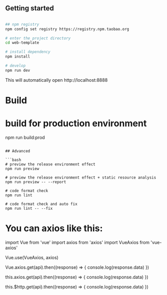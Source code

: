 
## Getting started

```bash

## npm registry
npm config set registry https://registry.npm.taobao.org

# enter the project directory
cd web-template

# install dependency
npm install

# develop
npm run dev
```

This will automatically open http://localhost:8888

# Build

# build for production environment
npm run build:prod
```

## Advanced

```bash
# preview the release environment effect
npm run preview

# preview the release environment effect + static resource analysis
npm run preview -- --report

# code format check
npm run lint

# code format check and auto fix
npm run lint -- --fix
```

# You can axios like this:
import Vue from 'vue'
import axios from 'axios'
import VueAxios from 'vue-axios'
 
Vue.use(VueAxios, axios)

Vue.axios.get(api).then((response) => {
  console.log(response.data)
})
 
this.axios.get(api).then((response) => {
  console.log(response.data)
})
 
this.$http.get(api).then((response) => {
  console.log(response.data)
})